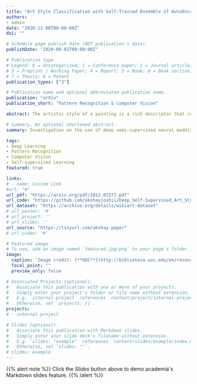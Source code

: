 ```yaml
---
title: "Art Style Classification with Self-Trained Ensemble of AutoEncoding Transformations"
authors:
- admin
date: "2020-12-08T00:00:00Z"
doi: ""

# Schedule page publish date (NOT publication's date).
publishDate: "2020-09-01T00:00:00Z"

# Publication type.
# Legend: 0 = Uncategorized; 1 = Conference paper; 2 = Journal article;
# 3 = Preprint / Working Paper; 4 = Report; 5 = Book; 6 = Book section;
# 7 = Thesis; 8 = Patent
publication_types: ["3"]

# Publication name and optional abbreviated publication name.
publication: "arXiv"
publication_short: "Pattern Recognition & Computer Vision"

abstract: The artistic style of a painting is a rich descriptor that reveals both visual and deep intrinsic knowledge about how an artist uniquely portrays and expresses their creative vision. Accurate categorization of paintings across different artistic movements and styles is critical for large-scale indexing of art databases. However, the automatic extraction and recognition of these highly dense artistic features has received little to no attention in the field of computer vision research. In this paper, we investigate the use of deep self-supervised learning methods to solve the problem of recognizing complex artistic styles with high intra-class and low inter-class variation. Further, we outperform existing approaches by almost 20% on a highly class imbalanced WikiArt dataset with 27 art categories. To achieve this, we train the EnAET semi-supervised learning model (Wang et al., 2019) with limited annotated data samples and supplement it with self-supervised representations learned from an ensemble of spatial and non-spatial transformations.

# Summary. An optional shortened abstract.
summary: Investigation on the use of deep semi-supervised neural models to extract dense features in complex & ambiguous images spanning across 27 unique artistic styles. Self-supervision enforced to resolve class imbalance of WikiArt dataset.

tags:
- Deep Learning
- Pattern Recognition
- Computer Vision
- Self-supervised Learning
featured: true

links:
# - name: Custom Link
#url: "#"
url_pdf: "https://arxiv.org/pdf/2012.03377.pdf"
url_code: "https://github.com/akshayjoshii/Deep_Self-Supervised_Art_Style_Recognition"
url_dataset: "https://archive.org/details/wikiart-dataset"
# url_poster: '#'
# url_project: ''
# url_slides: ''
url_source: "https://tinyurl.com/akshay-paper"
# url_video: '#'

# Featured image
# To use, add an image named `featured.jpg/png` to your page's folder. 
image:
  caption: 'Image credit: [**UOC**](http://biblioteca.uoc.edu/en/resources/resource/wikiart)'
  focal_point: ""
  preview_only: false

# Associated Projects (optional).
#   Associate this publication with one or more of your projects.
#   Simply enter your project's folder or file name without extension.
#   E.g. `internal-project` references `content/project/internal-project/index.md`.
#   Otherwise, set `projects: []`.
projects:
# - internal-project

# Slides (optional).
#   Associate this publication with Markdown slides.
#   Simply enter your slide deck's filename without extension.
#   E.g. `slides: "example"` references `content/slides/example/index.md`.
#   Otherwise, set `slides: ""`.
# slides: example
---
```


{{% alert note %}}
Click the *Slides* button above to demo academia's Markdown slides feature.
{{% /alert %}}
